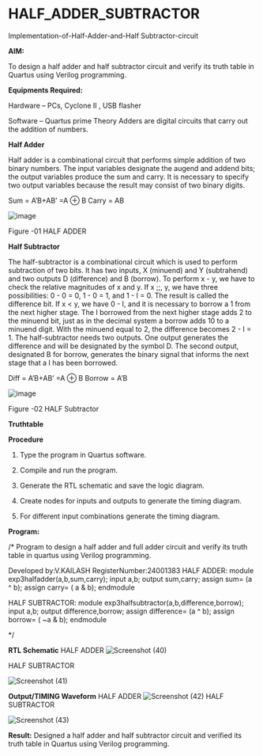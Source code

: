 # HALF_ADDER_SUBTRACTOR

Implementation-of-Half-Adder-and-Half Subtractor-circuit

**AIM:**

To design a half adder and half subtractor circuit and verify its truth table in Quartus using Verilog programming.

**Equipments Required:**

Hardware – PCs, Cyclone II , USB flasher 

Software – Quartus prime Theory Adders are digital circuits that carry out the addition of numbers.

**Half Adder**

Half adder is a combinational circuit that performs simple addition of two binary numbers. The input variables designate the augend and addend bits; the output variables produce the sum and carry. It is necessary to specify two output variables because the result may consist of two binary digits.

Sum = A’B+AB’ =A ⊕ B Carry = AB

![image](https://github.com/naavaneetha/HALF_ADDER_SUBTRACTOR/assets/154305477/bd4a0b2c-cdbc-4184-ab08-81578f121e1f)

Figure -01 HALF ADDER

**Half Subtractor**

The half-subtractor is a combinational circuit which is used to perform subtraction of two bits. It has two inputs, X (minuend) and Y (subtrahend) and two outputs D (difference) and B (borrow). To perform x - y, we have to check the relative magnitudes of x and y. If x ;;, y, we have three possibilities: 0 - 0 = 0, 1 - 0 = 1, and 1 - I = 0. The result is called the difference bit. If x < y, we have 0 - I, and it is necessary to borrow a 1 from the next higher stage. The I borrowed from the next higher stage adds 2 to the minuend bit, just as in the decimal system a borrow adds 10 to a minuend digit. With the minuend equal to 2, the difference becomes 2 - I = 1. The half-subtractor needs two outputs. One output generates the difference and will be designated by the symbol D. The second output, designated B for borrow, generates the binary signal that informs the next stage that a I has been borrowed. 

Diff = A’B+AB’ =A ⊕ B
Borrow = A’B

 ![image](https://github.com/naavaneetha/HALF_ADDER_SUBTRACTOR/assets/154305477/d76b099c-513f-4e7c-843a-e2fd028a531a)

Figure -02 HALF Subtractor

**Truthtable**

**Procedure**

1.	Type the program in Quartus software.

2.	Compile and run the program.

3.	Generate the RTL schematic and save the logic diagram.

4.	Create nodes for inputs and outputs to generate the timing diagram.

5.	For different input combinations generate the timing diagram.


**Program:**

/* Program to design a half adder and full adder circuit and verify its truth table in quartus using Verilog programming.

Developed by:V.KAILASH
RegisterNumber:24001383
HALF ADDER:
module exp3halfadder(a,b,sum,carry);
input a,b;
output sum,carry;
assign sum= (a ^ b);
assign carry= ( a & b);
endmodule

HALF SUBTRACTOR:
module exp3halfsubtractor(a,b,difference,borrow);
input a,b;
output difference,borrow;
assign difference= (a ^ b);
assign borrow= ( ~a & b);
endmodule











*/

**RTL Schematic**
HALF ADDER
![Screenshot (40)](https://github.com/user-attachments/assets/3c29a6e0-77b5-46f7-94da-ffa8817750f4)

HALF SUBTRACTOR

![Screenshot (41)](https://github.com/user-attachments/assets/5f9becbb-c48a-4b63-84da-2cf83b3e2d7f)





**Output/TIMING Waveform**
HALF ADDER
![Screenshot (42)](https://github.com/user-attachments/assets/57e93f4a-e583-47b9-84da-32faa760e097)
HALF SUBTRACTOR

![Screenshot (43)](https://github.com/user-attachments/assets/4013a8fe-db85-4fa0-be22-87923a40ce0c)



**Result:**
Designed a half adder and half subtractor circuit and verified its truth table in Quartus
 using Verilog programming.
